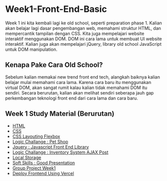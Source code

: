 # Week1-Front-End-Basic

Week 1 ini kita kembali lagi ke old school, seperti preparation phase 1. Kalian akan belajar lagi dasar pengembangan web, memahami struktur HTML, dan mempercantik tampilan dengan CSS. Kita juga mempelajari website interaktif menggunakan DOM. DOM ini cara lama untuk membuat UI website interaktif. Kalian juga akan mempelajari jQuery, library old school JavaScript untuk DOM manipulation.

## Kenapa Pake Cara Old School?
Sebelum kalian memakai new trend front end tech, alangkah baiknya kalian belajar mulai memahami cara lama. Karena cara baru itu menggunakan virtual DOM, akan sangat rumit kalau kalian tidak memahami DOM itu sendiri. Secara berurutan, kalian akan melihat sendiri seberapa jauh gap perkembangan teknologi front end dari cara lama dan cara baru.


## Week 1 Study Material (Berurutan)
- [HTML](https://github.com/RPN-Phase-2/Week1-Front-End-Basic/blob/main/study-material/html.md)
- [CSS](https://github.com/RPN-Phase-2/Week1-Front-End-Basic/blob/main/study-material/css.md)
- [CSS Layouting Flexbox](https://github.com/RPN-Phase-2/Week1-Front-End-Basic/blob/main/study-material/css-flexbox.md)
- [Logic Challange : Pet Shop](https://github.com/RPN-Phase-2/Week1-Front-End-Basic/blob/main/study-material/lc-pet-shop.md)
- [Jquery : Javascript Front End Library](https://github.com/RPN-Phase-2/Week1-Front-End-Basic/blob/main/study-material/jquery.md)
- [Logic Challange : Inventory System AJAX Post](https://github.com/RPN-Phase-2/Week1-Front-End-Basic/blob/main/study-material/lc-ajax-post.md)
- [Local Storage](https://github.com/RPN-Phase-2/Week1-Front-End-Basic/blob/main/study-material/local-storage.md)
- [Soft Skills : Good Presentation](https://github.com/RPN-Phase-2/Week1-Front-End-Basic/blob/main/study-material/sk-good-presentation.md)
- [Group Project Week1](https://github.com/RPN-Phase-2/Week1-Front-End-Basic/blob/main/study-material/gp-week1.md)
- [Deploy Frontend Using Vercel](https://github.com/RPN-Phase-2/Week1-Front-End-Basic/blob/main/study-material/deploy-vercel.md)
